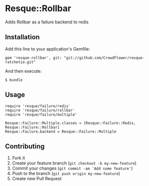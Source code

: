 # Resque::Rollbar

Adds Rollbar as a failure backend to redis

## Installation

Add this line to your application's Gemfile:

    gem 'resque-rollbar', git: "git://github.com/CrowdFlower/resque-ratchetio.git"

And then execute:

    $ bundle

## Usage


    require 'resque/failure/redis'
    require 'resque/failure/rollbar'
    require 'resque/failure/multiple'

    Resque::Failure::Multiple.classes = [Resque::Failure::Redis, Resque::Failure::Rollbar]
    Resque::Failure.backend = Resque::Failure::Multiple

## Contributing

1. Fork it
2. Create your feature branch (`git checkout -b my-new-feature`)
3. Commit your changes (`git commit -am 'Add some feature'`)
4. Push to the branch (`git push origin my-new-feature`)
5. Create new Pull Request
